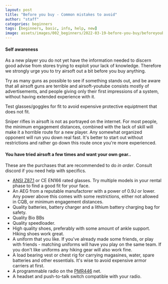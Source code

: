 ```yaml
---
layout: post
title: "Before you buy - Common mistakes to avoid"
author: "staff"
categories: beginners
tags: [beginners, basic, info, help, new]
image: assets/images/002_beginners/2022-03-19-before-you-buy/beforeyoubuy.png
---
```


#### Self awareness
As a new player you do not yet have the information needed to discern good advise from stores trying to exploit your lack of knowledge. Therefore we strongly urge you to try airsoft out a bit before you buy anything. 

Try as many guns as possible to see if something stands out, and be aware that all airsoft guns are terrible and airsoft-youtube consists mostly of advertisements, and people giving only their first impressions of a system, without having extended experience with it.

Test glasses/goggles for fit to avoid expensive protective equiptment that does not fit.

Sniper rifles in airsoft is not as portrayed on the internet. For most people, the minimum engagement distances, combined with the lack of skill will make it a horrible route for a new player. 
Any somewhat organized opponent will run you down real fast. It's better to start out without restrictions and rather go down this route once you're more experienced. 

#### You have tried airsoft a few times and want your own gear.. 

These are the purchases that are recommended to do *in order*. Consult discord if you need help with specifics. 

* [ANSI Z87.1](https://blog.ansi.org/2020/04/ansi-isea-z87-1-2020-safety-glasses-eye-face/) or CE EN166 rated glasses. Try multiple models in your rental phase to find a good fit for your face.
* An AEG from a reputable manufactorer with a power of 0.9J or lower. Any power above this comes with some restrictions, either not allowed in CQB, or minimum engagement distances.
* Quality batteries, battery charger and a lithium battery charging bag for safety.
* Quality Bio BBs
* Quality speedloader. 
* High quality shoes, preferably with some amount of ankle support. Hiking shoes work great.
* A uniform that you like. If you've already made some friends, or play with friends - matching uniforms will have you play on the same team. If you don't like uniforms any hiking gear will also work fine.
* A load bearing vest or chest rig for carrying magasines, water, spare batteries and other essentials. It's wise to avoid expensive armor carriers at first.
* A programmable radio on the [PMR446](../PMR446-channels) net.
* A headset and push-to-talk switch compatible with your radio.


